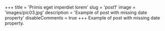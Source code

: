 +++
title = 'Primis eget imperdiet lorem'
slug = 'post1'
image = 'images/pic03.jpg'
description = 'Example of post with missing date property'
disableComments = true
+++
Example of post with missing date property.